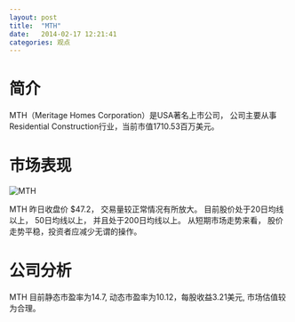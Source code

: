 ```yaml
---
layout: post
title:  "MTH"
date:   2014-02-17 12:21:41
categories: 观点
---
```


# 简介
MTH（Meritage Homes Corporation）是USA著名上市公司，
公司主要从事Residential Construction行业，当前市值1710.53百万美元。

# 市场表现

![MTH](http://finviz.com/chart.ashx?t=MTH&ty=c&ta=1&p=d&s=l)

MTH 昨日收盘价 $47.2，
交易量较正常情况有所放大。
目前股价处于20日均线以上，
50日均线以上，
并且处于200日均线以上。
从短期市场走势来看，
股价走势平稳，投资者应减少无谓的操作。

# 公司分析
MTH 目前静态市盈率为14.7, 动态市盈率为10.12，每股收益3.21美元,
市场估值较为合理。
